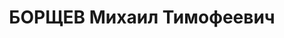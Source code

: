 ---
title: БОРЩЕВ Михаил Тимофеевич
description: "Род. в 1897, г. Туапсе, русский, член ВКП(б) с 1926г. Проживал: г. Ростов-на-Дону.\
  \ Начальник литерного цеха №1 завода \"Ростсельмаш\". \n  Арестован УНКВД АЧК 20.01.1937.\
  \ Обв. по ст.ст. 58-7, 58-8, 58-11 УК РСФСР за участие в контрреволюционной организации.\
  \ Приговор: выездная сессия ВК ВС СССР в г. Ростове-на-Дону, 10.06.1937 – ВМН. Расстрелян\
  \ 10.06.1937, в г.Ростове-на-Дону. \n  Реабилитирован ВК ВС СССР 04.04.1956 за отсутствием\
  \ состава преступления"
---